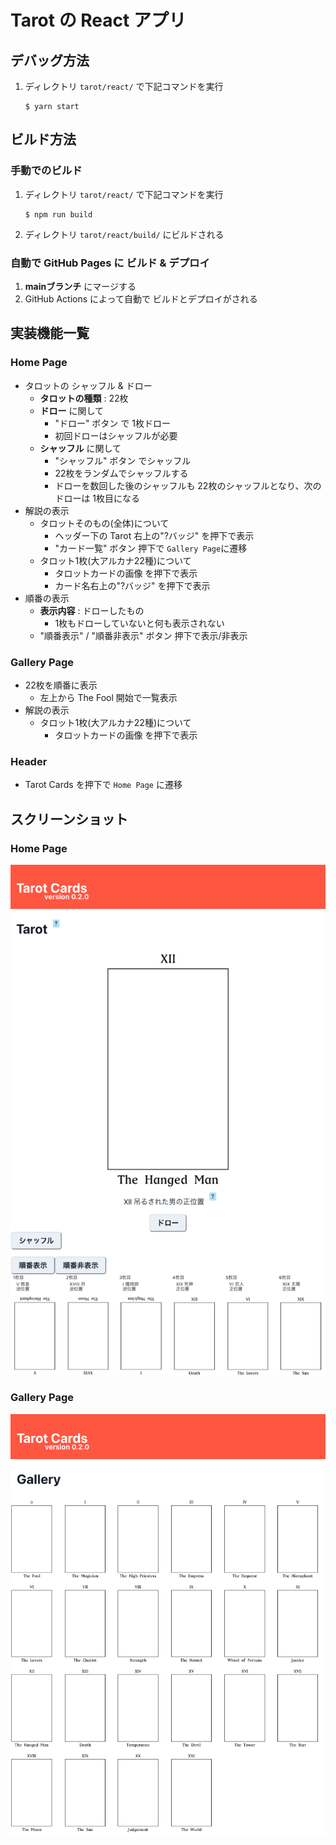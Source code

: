 # Tarot の React アプリ
## デバッグ方法
1. ディレクトリ `tarot/react/` で下記コマンドを実行
    ```
    $ yarn start
    ```
## ビルド方法
### 手動でのビルド
1. ディレクトリ `tarot/react/` で下記コマンドを実行
    ```
    $ npm run build
    ```
2. ディレクトリ `tarot/react/build/` にビルドされる
### 自動で GitHub Pages に ビルド & デプロイ
1. **mainブランチ** にマージする
2. GitHub Actions によって自動で ビルドとデプロイがされる

## 実装機能一覧
### Home Page
- タロットの シャッフル & ドロー
  - **タロットの種類** : 22枚
  - **ドロー** に関して
    - "ドロー" ボタン で 1枚ドロー
    - 初回ドローはシャッフルが必要
  - **シャッフル** に関して
    - "シャッフル" ボタン でシャッフル
    - 22枚をランダムでシャッフルする
    - ドローを数回した後のシャッフルも 22枚のシャッフルとなり、次のドローは 1枚目になる
- 解説の表示
  - タロットそのもの(全体)について
    - ヘッダー下の Tarot 右上の"?バッジ" を押下で表示
    - "カード一覧" ボタン 押下で `Gallery Page`に遷移
  - タロット1枚(大アルカナ22種)について
    - タロットカードの画像 を押下で表示
    - カード名右上の"?バッジ" を押下で表示
- 順番の表示
  - **表示内容** : ドローしたもの
    - 1枚もドローしていないと何も表示されない
  - "順番表示" / "順番非表示" ボタン 押下で表示/非表示
### Gallery Page
- 22枚を順番に表示
  - 左上から The Fool 開始で一覧表示
- 解説の表示
  - タロット1枚(大アルカナ22種)について
    - タロットカードの画像 を押下で表示
### Header
- Tarot Cards を押下で `Home Page` に遷移

## スクリーンショット
### Home Page
![](./img/README_HomePage.png)
### Gallery Page
![](./img/README_GalleryPage.png)